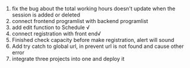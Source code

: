 1. fix the bug about the total working hours doesn't update when the session is added or deleted
2. connect frontend programlist with backend programlist
3. add edit function to Schedule √
4. connect registration with front end√
5. Finished check capacity before make registration, alert will sound
6. Add try catch to global url, in prevent url is not found and cause other error
7. integrate three projects into one and deploy it